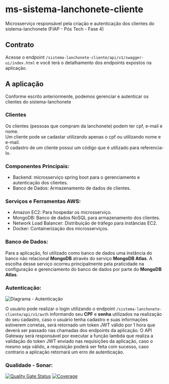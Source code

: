 # ms-sistema-lanchonete-cliente
Microsserviço responsável pela criação e autenticação dos clientes do sistema-lanchonete (FIAP - Pós Tech - Fase 4)

## Contrato
  Acesse o endpoint `/sistema-lanchonete-cliente/api/v1/swagger-ui/index.html` e você terá o detalhamento dos endpoints expostos na aplicação.

## A aplicação
  Conforme escrito anteriormente, podemos gerenciar e autenticar os clientes do sistema-lanchonete

### Clientes
  Os clientes (pessoas que compram da lanchonete) podem ter cpf, e-mail e nome.  
  Um cliente pode se cadastar utilizando apenas o cpf ou utilizando nome e e-mail.  
  O cadastro de um cliente possui um código que é utilizado para referencia-lo. 

### Componentes Principais:
  - Backend: microsserviço spring boot para o gerenciamento e autenticação dos clientes.
  - Banco de Dados: Armazenamento de dados de clientes.

### Serviços e Ferramentas AWS:
  - Amazon EC2: Para hospedar os microsserviço.
  - MongoDB: Banco de dados NoSQL para armazenamento dos clientes.
  - Network Load Balancer: Distribuição de tráfego para instâncias EC2.
  - Docker: Containerização dos microsserviços.

### Banco de Dados: 
Para a aplicação, foi utilizado como banco de dados uma instância do banco não relacional **MongoDB** através do serviço **MongoDB Atlas**. A escolha desse serviço ocorreu principalmente pela praticidade na configuração e gerenciamento do banco de dados por parte do **MongoDB Atlas**. 

### Autenticação: 
![Diagrama - Autenticação](https://github.com/kelvinlins/mssistemalanchonete/blob/a365165909f2cf20882c7c1b87fc8bc1a9e99ba5/assets/auth.jpg)

O usuário pode realizar o login utilizando o endpoint `/sistema-lanchonete-cliente/api/v1/auth` informando seu **CPF** e **senha** utilizados na realização do seu cadastro, caso o usuário tenha cadastro e suas informações estiverem corretas, será retornado um token JWT válido por 1 hora que deverá ser passado nas chamadas dos endpoints da aplicação. O API Gateway será responsável por executar a função lambda que realiza a validação do token JWT enviado nas requisições da aplicação, caso o mesmo seja válido, a requisição poderá ser feita com sucesso, caso contrario a aplicação retornará um erro de autenticação.

### Qualidade - Sonar:
[![Quality Gate Status](https://sonarcloud.io/api/project_badges/measure?project=Guimaj_ms-sistema-lanchonete-cliente&metric=alert_status)](https://sonarcloud.io/summary/new_code?id=Guimaj_ms-sistema-lanchonete-cliente)
[![Coverage](https://sonarcloud.io/api/project_badges/measure?project=Guimaj_ms-sistema-lanchonete-cliente&metric=coverage)](https://sonarcloud.io/summary/new_code?id=Guimaj_ms-sistema-lanchonete-cliente)
